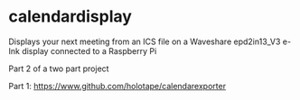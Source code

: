 # calendardisplay
Displays your next meeting from an ICS file on a Waveshare epd2in13_V3 e-Ink display connected to a Raspberry Pi

Part 2 of a two part project

Part 1: https://www.github.com/holotape/calendarexporter
